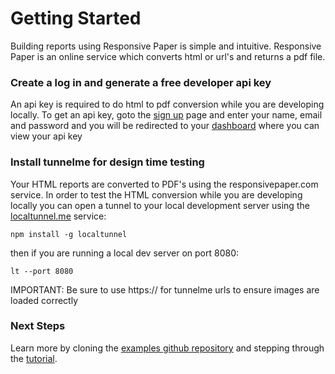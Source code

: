# Getting Started

Building reports using Responsive Paper is simple and intuitive. Responsive Paper is an online service which converts
html or url's and returns a pdf file.

### Create a log in and generate a free developer api key

An api key is required to do html to pdf conversion while you are developing locally.  To get an api key, goto the [sign up](https://responsivepaper.com/user/signup) page and enter your name, email and password and you will be redirected to your [dashboard](https://responsivepaper.com/user/dashboard) where you can view your api key

### Install tunnelme for design time testing

Your HTML reports are converted to PDF's using the responsivepaper.com service. In order to test the HTML conversion while you are developing locally you can open a tunnel to your local development server using the [localtunnel.me](https://github.com/localtunnel/localtunnel) service:

```
npm install -g localtunnel
```

then if you are running a local dev server on port 8080:

```
lt --port 8080
```

IMPORTANT: Be sure to use https:// for tunnelme urls to ensure images are loaded correctly

### Next Steps

Learn more by cloning the [examples github repository](https://github.com/ResponsivePaper/responsivepaper-examples) and stepping through the [tutorial](/tutorial).

